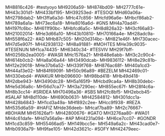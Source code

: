 MH8816c426-
#testyoyo
MH9206a59-
MH874bd09-
MH2777c61e-
MH43c301d1-
MH433bf195-
MH39253ed-
#TESOQI
MHd60a06a-
MH2798dab2-
MH3ffa6a3d-
MHc47c856-
MHcfd96a6e-
MHbcf86ab2-
MH789a6a1a-
MH73ec6a18-
MHe8016a6d-
#GNS
MH4a70ad4f-
MH197fc6bc-
MH611f90bc-
MHbfcd6a5c-
MH8d826a32-
MH3cf66a83-
MH21002014-
MHe3d66a10-
MH43b10810-
MH70166a4e-
MH28adc9a-
MH558f6a22-
#AD
MHb87c505-
MH20d314bc-
MH821e46f-
MH730acec-
MH7d5e907f-
MH42938132-
MH8a91881-
#MOHTES
MHe39c9035-
#TESENUN
MH1ca74435-
MH6340c34-
#TESVIV
MH29f7bff-
MH0256b2ea0005-
#WASR
MHc1576a21-
MH848e6abb-
MH3c2c90c4-
MH614b0cb2-
MHa8a06a44-
MH3490dcab-
MH9836112-
MH8e29c81b-
MH12e29018-
MHe37b6a52-
MH339f768-
MH876ac68f-
MH40a1cd3-
MH44a13e02-
MH84f6909f-
MH50c96a89-
#BEZELM
MH42469c01-
MH330ebd4-
#WAKUR
MHb096600-
MH98bd418-
MHb49d418-
MH2dbe943-
MH3490dc28-
MH5a165f9-
MHcbd9ca4a-
MH8b30debc-
MHe5d36a8c-
MH56d7ca77-
MH3a7290ec-
MH855ec67f-
MH28f4c6a-
MH8b3cc14-
#SRIDEA
MH70496a36-
#SBS
MH2fc8bf5-
MH2ebcb45-
#SALAF
MH8d110de-
MH690b0631-
MH42584812-
MH301dcc1a-
MH428b6843-
MH1cd3a49a-
MHf892c2ee-
MHcc9f938-
#REZA
MH535d6a59-
#HAFIZ
MHde36deeb-
MHcaf7ba89-
MH2c76667-
#BOHAIM
MH51626af1-
MH42800676-
#GATO
MH3276aa80-
#WA01
MH4c61dafe-
MHd7a56a9e-
#AP
MH4231a094-
MH6ce7cc07-
#GONDR
MH1cd3c859-
MH55466ad5-
MH149bcc5e-
MH549a6a2c-
MH43cad0e7-
MHb0936a79-
MH9fae105-
MH42d3621c-
#SOFY
MH42479eec-
